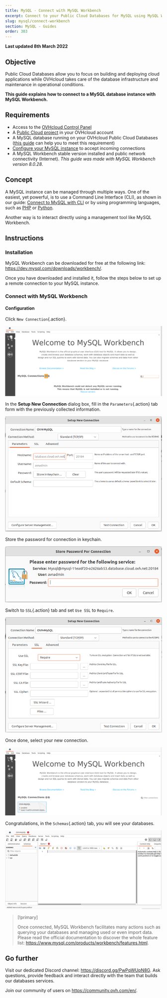 ```yaml
---
title: MySQL - Connect with MySQL Workbench
excerpt: Connect to your Public Cloud Databases for MySQL using MySQL Workbench
slug: mysql/connect-workbench
section: MySQL - Guides
order: 303
---
```


**Last updated 8th March 2022**

## Objective

Public Cloud Databases allow you to focus on building and deploying cloud applications while OVHcloud takes care of the database infrastructure and maintenance in operational conditions.

**This guide explains how to connect to a MySQL database instance with MySQL Workbench.**

## Requirements

- Access to the [OVHcloud Control Panel](https://ca.ovh.com/auth/?action=gotomanager&from=https://www.ovh.com/sg/&ovhSubsidiary=sg)
- A [Public Cloud project](https://www.ovhcloud.com/en-sg/public-cloud/) in your OVHcloud account
- A MySQL database running on your OVHcloud Public Cloud Databases ([this guide](https://docs.ovh.com/sg/en/publiccloud/databases/getting-started/) can help you to meet this requirement)
- [Configure your MySQL instance](https://docs.ovh.com/sg/en/databases/mysql/configure-mysql-instance/) to accept incoming connections
- A MySQL Workbench stable version installed and public network connectivity (Internet). *This guide was made with MySQL Workbench version 8.0.28*.

## Concept

A MySQL instance can be managed through multiple ways.
One of the easiest, yet powerful, is to use a Command Line Interface (CLI), as shown in our guide: [Connect to MySQL with CLI](https://docs.ovh.com/sg/en/publiccloud/databases/mysql/connect-cli/) or by using programming languages, such as [PHP](https://docs.ovh.com/sg/en/publiccloud/databases/mysql/connect-php/) or [Python](https://docs.ovh.com/sg/en/publiccloud/databases/mysql/connect-python/).

Another way is to interact directly using a management tool like MySQL Workbench.

## Instructions

### Installation

MySQL Workbench can be downloaded for free at the following link: <https://dev.mysql.com/downloads/workbench/>.

Once you have downloaded and installed it, follow the steps below to set up a remote connection to your MySQL instance.

### Connect with MySQL Workbench

#### Configuration

Click `New Connection`{.action}.

![](images/mysql_06_connect_workbench-20220210111228867.png)

In the **Setup New Connection** dialog box, fill in the `Parameters`{.action} tab form with the previously collected information.

![](images/mysql_06_connect_workbench-2022021011165750.png)

Store the password for connection in keychain.

![](images/mysql_06_connect_workbench-2022021011180843.png)

Switch to `SSL`{.action} tab and set `Use SSL` to `Require`.

![](images/mysql_06_connect_workbench-20220210111545457.png)

Once done, select your new connection.

![](images/mysql_06_connect_workbench-20220210113913361.png)

Congratulations, in the `Schemas`{.action} tab, you will see your databases.

![](images/mysql_06_connect_workbench-20220210114125831.png)

> [!primary]
>
> Once connected, MySQL Workbench facilitates many actions such as querying your databases and managing used or even import data. Please read the official documentation to discover the whole feature list: <https://www.mysql.com/products/workbench/features.html>.
>

## Go further

Visit our dedicated Discord channel: <https://discord.gg/PwPqWUpN8G>. Ask questions, provide feedback and interact directly with the team that builds our databases services.

Join our community of users on <https://community.ovh.com/en/>.
